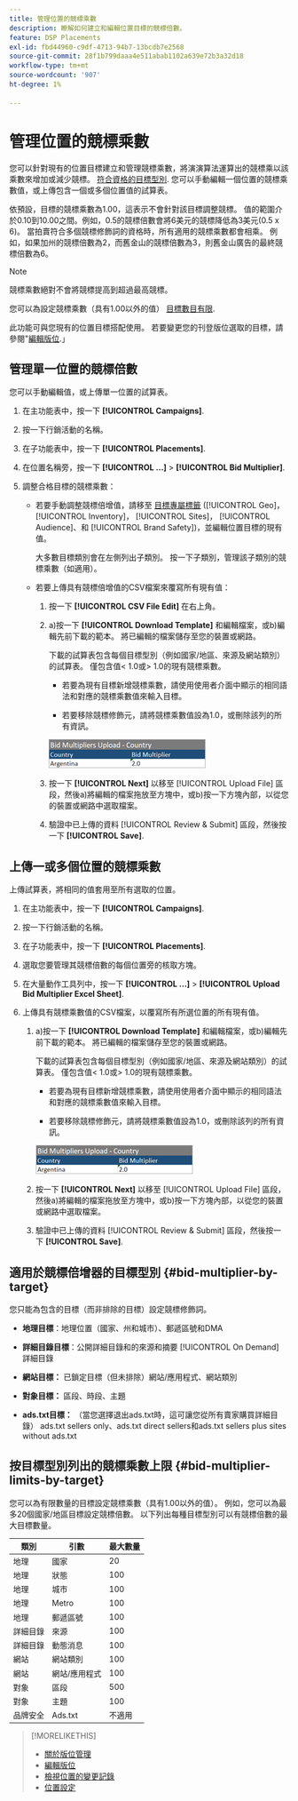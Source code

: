 ```yaml
---
title: 管理位置的競標乘數
description: 瞭解如何建立和編輯位置目標的競標倍數。
feature: DSP Placements
exl-id: fbd44960-c9df-4713-94b7-13bcdb7e2568
source-git-commit: 28f1b799daaa4e511abab1102a639e72b3a32d18
workflow-type: tm+mt
source-wordcount: '907'
ht-degree: 1%

---
```


# 管理位置的競標乘數

您可以針對現有的位置目標建立和管理競標乘數，將演演算法運算出的競標乘以該乘數來增加或減少競標。 [符合資格的目標型別](#bid-multiplier-by-target). 您可以手動編輯一個位置的競標乘數值，或上傳包含一個或多個位置值的試算表。

依預設，目標的競標乘數為1.00，這表示不會針對該目標調整競標。 值的範圍介於0.10到10.00之間。例如，0.5的競標倍數會將6美元的競標降低為3美元(0.5 x 6)。 當拍賣符合多個競標修飾詞的資格時，所有適用的競標乘數都會相乘。 例如，如果加州的競標倍數為2，而舊金山的競標倍數為3，則舊金山廣告的最終競標倍數為6。

>[!NOTE]
>
>競標乘數絕對不會將競標提高到超過最高競標。

您可以為設定競標乘數（具有1.00以外的值） [目標數目有限](#bid-multiplier-limits-by-target).

此功能可與您現有的位置目標搭配使用。 若要變更您的刊登版位選取的目標，請參閱&quot;[編輯版位](/help/dsp/campaign-management/placements/placement-edit.md).」

## 管理單一位置的競標倍數

您可以手動編輯值，或上傳單一位置的試算表。

1. 在主功能表中，按一下 **[!UICONTROL Campaigns]**.

1. 按一下行銷活動的名稱。

1. 在子功能表中，按一下 **[!UICONTROL Placements]**.

1. 在位置名稱旁，按一下  **[!UICONTROL ...]** > **[!UICONTROL Bid Multiplier]**.

1. 調整合格目標的競標乘數：

   * 若要手動調整競標倍增值，請移至 [目標專屬標籤](#bid-multiplier-by-target) ([!UICONTROL Geo]， [!UICONTROL Inventory]， [!UICONTROL Sites]， [!UICONTROL Audience]、和 [!UICONTROL Brand Safety])，並編輯位置目標的現有值。

     大多數目標類別會在左側列出子類別。 按一下子類別，管理該子類別的競標乘數（如適用）。

   * 若要上傳具有競標倍增值的CSV檔案來覆寫所有現有值：

      1. 按一下 **[!UICONTROL CSV File Edit]** 在右上角。

      1. a)按一下 **[!UICONTROL Download Template]** 和編輯檔案，或b)編輯先前下載的範本。 將已編輯的檔案儲存至您的裝置或網路。

         下載的試算表包含每個目標型別（例如國家/地區、來源及網站類別）的試算表。 僅包含值&lt; 1.0或> 1.0的現有競標乘數。

         * 若要為現有目標新增競標乘數，請使用使用者介面中顯示的相同語法和對應的競標乘數值來輸入目標。

         * 若要移除競標修飾元，請將競標乘數值設為1.0，或刪除該列的所有資訊。

         ![競標乘數試算表檔案中的範例列](/help/dsp/assets/bid-multiplier-spreadsheet.png "競標乘數試算表檔案中的範例列")

      1. 按一下 **[!UICONTROL Next]** 以移至 [!UICONTROL Upload File] 區段，然後a)將編輯的檔案拖放至方塊中，或b)按一下方塊內部，以從您的裝置或網路中選取檔案。

      1. 驗證中已上傳的資料 [!UICONTROL Review & Submit] 區段，然後按一下 **[!UICONTROL Save]**.

## 上傳一或多個位置的競標乘數

上傳試算表，將相同的值套用至所有選取的位置。

1. 在主功能表中，按一下 **[!UICONTROL Campaigns]**.

1. 按一下行銷活動的名稱。

1. 在子功能表中，按一下 **[!UICONTROL Placements]**.

1. 選取您要管理其競標倍數的每個位置旁的核取方塊。

1. 在大量動作工具列中，按一下 **[!UICONTROL ...]** > **[!UICONTROL Upload Bid Multiplier Excel Sheet]**.

1. 上傳具有競標乘數值的CSV檔案，以覆寫所有所選位置的所有現有值。

   1. a)按一下 **[!UICONTROL Download Template]** 和編輯檔案，或b)編輯先前下載的範本。 將已編輯的檔案儲存至您的裝置或網路。

      下載的試算表包含每個目標型別（例如國家/地區、來源及網站類別）的試算表。 僅包含值&lt; 1.0或> 1.0的現有競標乘數。

      * 若要為現有目標新增競標乘數，請使用使用者介面中顯示的相同語法和對應的競標乘數值來輸入目標。

      * 若要移除競標修飾元，請將競標乘數值設為1.0，或刪除該列的所有資訊。

      ![競標乘數試算表檔案中的範例列](/help/dsp/assets/bid-multiplier-spreadsheet.png "競標乘數試算表檔案中的範例列")

   1. 按一下 **[!UICONTROL Next]** 以移至 [!UICONTROL Upload File] 區段，然後a)將編輯的檔案拖放至方塊中，或b)按一下方塊內部，以從您的裝置或網路中選取檔案。

   1. 驗證中已上傳的資料 [!UICONTROL Review & Submit] 區段，然後按一下 **[!UICONTROL Save]**.

## 適用於競標倍增器的目標型別 {#bid-multiplier-by-target}

您只能為包含的目標（而非排除的目標）設定競標修飾詞。

* **地理目標**：地理位置（國家、州和城市）、郵遞區號和DMA

* **詳細目錄目標**：公開詳細目錄和的來源和摘要 [!UICONTROL On Demand] 詳細目錄

* **網站目標：** 已鎖定目標（但未排除）網站/應用程式、網站類別

* **對象目標：** 區段、時段、主題

* **ads.txt目標：** （當您選擇退出ads.txt時，這可讓您從所有賣家購買詳細目錄） ads.txt sellers only、ads.txt direct sellers和ads.txt sellers plus sites without ads.txt <!-- bid multipliers for the different subsets of inventory; not available when the placement targets only one subset -->

## 按目標型別列出的競標乘數上限 {#bid-multiplier-limits-by-target}

您可以為有限數量的目標設定競標乘數（具有1.00以外的值）。 例如，您可以為最多20個國家/地區目標設定競標倍數。 以下列出每種目標型別可以有競標倍數的最大目標數量。

| 類別 | 引數 | 最大數量 |
| -------- | --------- | ----- |
| 地理 | 國家 | 20 |
| 地理 | 狀態 | 100 |
| 地理 | 城市 | 100 |
| 地理 | Metro | 100 |
| 地理 | 郵遞區號 | 100 |
| 詳細目錄 | 來源 | 100 |
| 詳細目錄 | 動態消息 | 100 |
| 網站 | 網站類別 | 100 |
| 網站 | 網站/應用程式 | 100 |
| 對象 | 區段 | 500 |
| 對象 | 主題 | 100 |
| 品牌安全 | Ads.txt | 不適用 |

>[!MORELIKETHIS]
>
>* [關於版位管理](placement-about.md)
>* [編輯版位](placement-edit.md)
>* [檢視位置的變更記錄](placement-change-log.md)
>* [位置設定](placement-settings.md)
